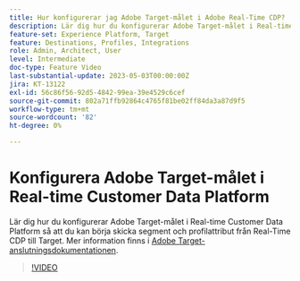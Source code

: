 ```yaml
---
title: Hur konfigurerar jag Adobe Target-målet i Adobe Real-Time CDP?
description: Lär dig hur du konfigurerar Adobe Target-målet i Real-time Customer Data Platform så att du kan börja skicka segment och profilattribut från Real-Time CDP till Target.
feature-set: Experience Platform, Target
feature: Destinations, Profiles, Integrations
role: Admin, Architect, User
level: Intermediate
doc-type: Feature Video
last-substantial-update: 2023-05-03T00:00:00Z
jira: KT-13122
exl-id: 56c86f56-92d5-4842-99ea-39e4529c6cef
source-git-commit: 802a71ffb92864c4765f81be02ff84da3a87d9f5
workflow-type: tm+mt
source-wordcount: '82'
ht-degree: 0%

---
```


# Konfigurera Adobe Target-målet i Real-time Customer Data Platform

Lär dig hur du konfigurerar Adobe Target-målet i Real-time Customer Data Platform så att du kan börja skicka segment och profilattribut från Real-Time CDP till Target. Mer information finns i [Adobe Target-anslutningsdokumentationen](https://experienceleague.adobe.com/docs/experience-platform/destinations/catalog/personalization/adobe-target-connection.html).

>[!VIDEO](https://video.tv.adobe.com/v/3418799/?learn=on)
